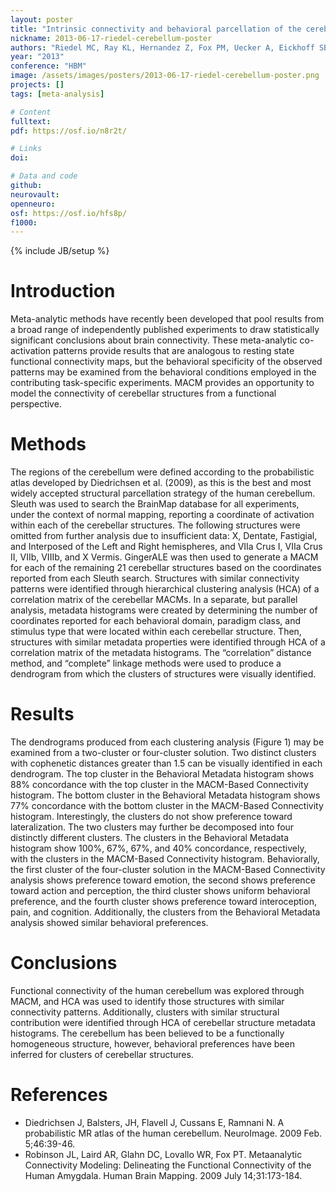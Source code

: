 ```yaml
---
layout: poster
title: "Intrinsic connectivity and behavioral parcellation of the cerebellum through meta-analytic modeling"
nickname: 2013-06-17-riedel-cerebellum-poster
authors: "Riedel MC, Ray KL, Hernandez Z, Fox PM, Uecker A, Eickhoff SB, Fox PT, Laird AR"
year: "2013"
conference: "HBM"
image: /assets/images/posters/2013-06-17-riedel-cerebellum-poster.png
projects: []
tags: [meta-analysis]

# Content
fulltext:
pdf: https://osf.io/n8r2t/

# Links
doi:

# Data and code
github:
neurovault:
openneuro:
osf: https://osf.io/hfs8p/
f1000:
---
```

{% include JB/setup %}

# Introduction
Meta-analytic methods have recently been developed that pool results from a broad range of independently published experiments to draw statistically significant conclusions about brain connectivity. These meta-analytic co-activation patterns provide results that are analogous to resting state functional connectivity maps, but the behavioral specificity of the observed patterns may be examined from the behavioral conditions employed in the contributing task-specific experiments. MACM provides an opportunity to model the connectivity of cerebellar structures from a functional perspective.

# Methods
The regions of the cerebellum were defined according to the probabilistic atlas developed by Diedrichsen et al. (2009), as this is the best and most widely accepted structural parcellation strategy of the human cerebellum.
Sleuth was used to search the BrainMap database for all experiments, under the context of normal mapping, reporting a coordinate of activation within each of the cerebellar structures. The following structures were omitted from further analysis due to insufficient data: X, Dentate, Fastigial, and Interposed of the Left and Right hemispheres, and VIIa Crus I, VIIa Crus II, VIIb, VIIIb, and X Vermis. GingerALE was then used to generate a MACM for each of the remaining 21 cerebellar structures based on the coordinates reported from each Sleuth search.
Structures with similar connectivity patterns were identified through hierarchical clustering analysis (HCA) of a correlation matrix of the cerebellar MACMs. In a separate, but parallel analysis, metadata histograms were created by determining the number of coordinates reported for each behavioral domain, paradigm class, and stimulus type that were located within each cerebellar structure.  Then, structures with similar metadata properties were identified through HCA of a correlation matrix of the metadata histograms. The “correlation” distance method, and “complete” linkage methods were used to produce a dendrogram from which the clusters of structures were visually identified.

# Results
The dendrograms produced from each clustering analysis (Figure 1) may be examined from a two-cluster or four-cluster solution.
Two distinct clusters with cophenetic distances greater than 1.5 can be visually identified in each dendrogram. The top cluster in the Behavioral Metadata histogram shows 88% concordance with the top cluster in the MACM-Based Connectivity histogram. The bottom cluster in the Behavioral Metadata histogram shows 77% concordance with the bottom cluster in the MACM-Based Connectivity histogram. Interestingly, the clusters do not show preference toward lateralization. The two clusters may further be decomposed into four distinctly different clusters. The clusters in the Behavioral Metadata histogram show 100%, 67%, 67%, and 40% concordance, respectively, with the clusters in the MACM-Based Connectivity histogram.
Behaviorally, the first cluster of the four-cluster solution in the MACM-Based Connectivity analysis shows preference toward emotion, the second shows preference toward action and perception, the third cluster shows uniform behavioral preference, and the fourth cluster shows preference toward interoception, pain, and cognition. Additionally, the clusters from the Behavioral Metadata analysis showed similar behavioral preferences.

# Conclusions
Functional connectivity of the human cerebellum was explored through MACM, and HCA was used to identify those structures with similar connectivity patterns. Additionally, clusters with similar structural contribution were identified through HCA of cerebellar structure metadata histograms. The cerebellum has been believed to be a functionally homogeneous structure, however, behavioral preferences have been inferred for clusters of cerebellar structures.

# References
- Diedrichsen J, Balsters, JH, Flavell J, Cussans E, Ramnani N. A probabilistic MR atlas of the human cerebellum. NeuroImage. 2009 Feb. 5;46:39-46.
- Robinson JL, Laird AR, Glahn DC, Lovallo WR, Fox PT. Metaanalytic Connectivity Modeling: Delineating the Functional Connectivity of the Human Amygdala. Human Brain Mapping. 2009 July 14;31:173-184.
